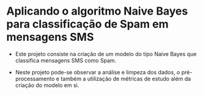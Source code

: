 # Aplicando o algoritmo Naive Bayes para classificação de Spam em mensagens SMS

* Este projeto consiste na criação de um modelo do tipo Naive Bayes que classifica mensagens SMS como Spam. 

* Neste projeto pode-se observar a análise e limpeza dos dados, o pré-processamento e também a utilização de métricas de estudo além da criação do modelo em si. 
